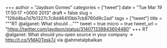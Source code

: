 
+++
author = "Jaydson Gomes"
categories = ["tweet"]
date = "Tue Mar 19 17:50:17 +0000 2013"
draft = false
slug = "128d4ba7d7b1327c7c8d46410bb7cb8760d9c2ad"
tags = ["tweet"]
title = """RT @alganet: What should ..."""
tweet = true
micro = true
tweet_url = "https://twitter.com/jaydson/status/314071339843604480"
+++
RT @alganet: What should you open source in your company → http://t.co/VMA0Tesk7J vía @ahmetalpbalkan
